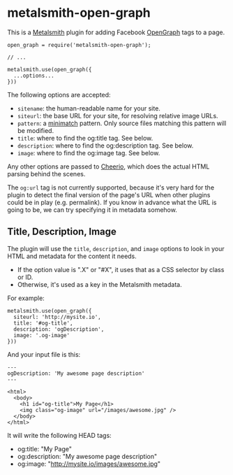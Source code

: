 # metalsmith-open-graph

This is a [Metalsmith](http://www.metalsmith.io/) plugin
for adding Facebook [OpenGraph](http://ogp.me/) tags to a page.

```
open_graph = require('metalsmith-open-graph');

// ...

metalsmith.use(open_graph({
  ...options...
}))
```

The following options are accepted:

- `sitename`: the human-readable name for your site.
- `siteurl`: the base URL for your site, for resolving relative image URLs.
- `pattern`: a [minimatch](https://github.com/isaacs/minimatch) pattern.
  Only source files matching this pattern will be modified.
- `title`: where to find the og:title tag. See below.
- `description`: where to find the og:description tag. See below.
- `image`: where to find the og:image tag. See below.

Any other options are passed to [Cheerio](https://cheerio.js.org/),
which does the actual HTML parsing behind the scenes.

The `og:url` tag is not currently supported, because it's very hard
for the plugin to detect the final version of the page's URL
when other plugins could be in play (e.g. permalink).
If you know in advance what the URL is going to be,
we can try specifying it in metadata somehow.

## Title, Description, Image

The plugin will use the `title`, `description`, and `image` options
to look in your HTML and metadata for the content it needs.

- If the option value is ".X" or "#X", it uses that as a CSS selector by class or ID.
- Otherwise, it's used as a key in the Metalsmith metadata.

For example:

```
metalsmith.use(open_graph({
  siteurl: 'http://mysite.io',
  title: '#og-title',
  description: 'ogDescription',
  image: '.og-image'
}))
```

And your input file is this:

```
---
ogDescription: 'My awesome page description'
---

<html>
  <body>
    <h1 id="og-title">My Page</h1>
    <img class="og-image" url="/images/awesome.jpg" />
  </body>
</html>
```

It will write the following HEAD tags:

- og:title: "My Page"
- og:description: "My awesome page description"
- og:image: "http://mysite.io/images/awesome.jpg"
